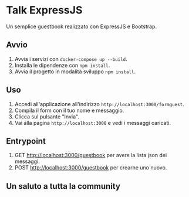 # Talk ExpressJS

Un semplice guestbook realizzato con ExpressJS e Bootstrap.

## Avvio

1. Avvia i servizi con `docker-compose up --build`.
2. Installa le dipendenze con `npm install`.
3. Avvia il progetto in modalità sviluppo  `npm install`.

## Uso

1. Accedi all'applicazione all'indirizzo `http://localhost:3000/formguest`.
2. Compila il form con il tuo nome e messaggio.
3. Clicca sul pulsante "Invia".
4. Vai alla pagina `http://localhost:3000` e vedi i messaggi caricati.
   
## Entrypoint

1. GET <http://localhost:3000/guestbook> per avere la lista json dei messaggi.
2. POST <http://localhost:3000/guestbook> per crearne uno nuovo.

## Un saluto a tutta la community
